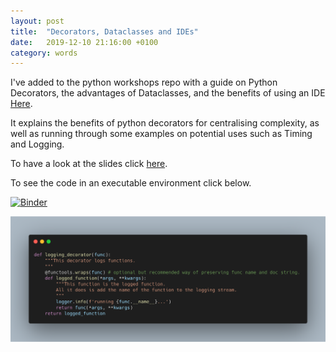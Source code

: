 ```yaml
---
layout: post
title:  "Decorators, Dataclasses and IDEs"
date:   2019-12-10 21:16:00 +0100
category: words
---
```


[repo-link]: https://github.com/DanielTemesgen/python-workshops

[binder-link]: https://mybinder.org/v2/gh/DanielTemesgen/python-workshops/master?filepath=%2FDecorators_Dataclasses_IDEs%2FDecorators_Dataclasses_IDEs.ipynb

[slides-link]: https://danieltemesgen.github.io/python-workshops/Decorators_Dataclasses_IDEs/#/

I've added to the python workshops repo with a guide on Python Decorators, the advantages of Dataclasses, and the benefits of using an IDE [Here][repo-link].

It explains the benefits of python decorators for centralising complexity, as well as running through some examples on potential uses such as Timing and Logging.

To have a look at the slides click [here][slides-link].

To see the code in an executable environment click below.

[![Binder](https://mybinder.org/badge_logo.svg)][binder-link]


![code-preview](/../assets/images/decorators-dataclasses-IDEs-preview.png)